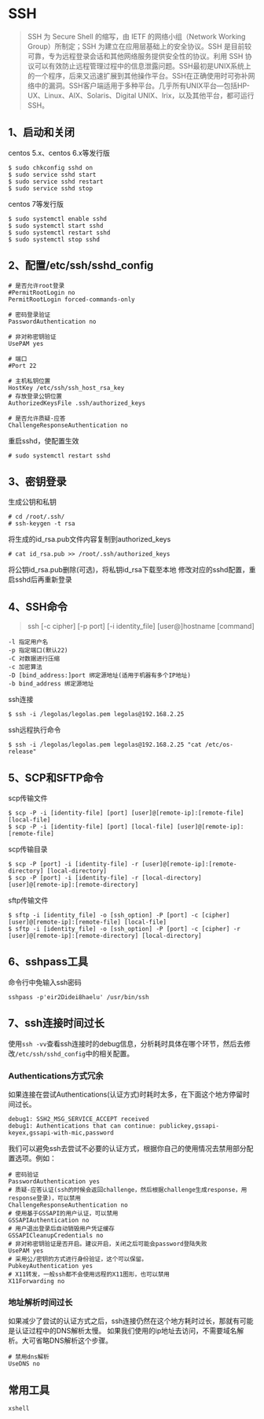 # SSH
> SSH 为 Secure Shell 的缩写，由 IETF 的网络小组（Network Working Group）所制定；SSH 为建立在应用层基础上的安全协议。SSH 是目前较可靠，专为远程登录会话和其他网络服务提供安全性的协议。利用 SSH 协议可以有效防止远程管理过程中的信息泄露问题。SSH最初是UNIX系统上的一个程序，后来又迅速扩展到其他操作平台。SSH在正确使用时可弥补网络中的漏洞。SSH客户端适用于多种平台。几乎所有UNIX平台—包括HP-UX、Linux、AIX、Solaris、Digital UNIX、Irix，以及其他平台，都可运行SSH。

## 1、启动和关闭

centos 5.x、centos 6.x等发行版
````
$ sudo chkconfig sshd on
$ sudo service sshd start
$ sudo service sshd restart
$ sudo service sshd stop
````
centos 7等发行版
````
$ sudo systemctl enable sshd
$ sudo systemctl start sshd
$ sudo systemctl restart sshd
$ sudo systemctl stop sshd
````

## 2、配置/etc/ssh/sshd_config

````
# 是否允许root登录
#PermitRootLogin no
PermitRootLogin forced-commands-only

# 密码登录验证
PasswordAuthentication no

# 非对称密钥验证
UsePAM yes

# 端口
#Port 22

# 主机私钥位置
HostKey /etc/ssh/ssh_host_rsa_key
# 存放登录公钥位置
AuthorizedKeysFile .ssh/authorized_keys

# 是否允许质疑-应答
ChallengeResponseAuthentication no
````

重启sshd，使配置生效
````
# sudo systemctl restart sshd
````

## 3、密钥登录

生成公钥和私钥
````
# cd /root/.ssh/
# ssh-keygen -t rsa
````
将生成的id_rsa.pub文件内容复制到authorized_keys
````
# cat id_rsa.pub >> /root/.ssh/authorized_keys
````
将公钥id_rsa.pub删除(可选)，将私钥id_rsa下载至本地
修改对应的sshd配置，重启sshd后再重新登录

## 4、SSH命令

 > ssh [-c cipher] [-p port] [-i identity_file] [user@]hostname [command]

````
-l 指定用户名
-p 指定端口(默认22)
-C 对数据进行压缩
-c 加密算法
-D [bind_address:]port 绑定源地址(适用于机器有多个IP地址)
-b bind_address 绑定源地址
````
ssh连接
````
$ ssh -i /legolas/legolas.pem legolas@192.168.2.25
````
ssh远程执行命令
````
$ ssh -i /legolas/legolas.pem legolas@192.168.2.25 "cat /etc/os-release"
````

## 5、SCP和SFTP命令

scp传输文件
````
$ scp -P -i [identity-file] [port] [user]@[remote-ip]:[remote-file] [local-file]
$ scp -P -i [identity-file] [port] [local-file] [user]@[remote-ip]:[remote-file]
````
scp传输目录
````
$ scp -P [port] -i [identity-file] -r [user]@[remote-ip]:[remote-directory] [local-directory]
$ scp -P [port] -i [identity-file] -r [local-directory] [user]@[remote-ip]:[remote-directory]
````
sftp传输文件
````
$ sftp -i [identity_file] -o [ssh_option] -P [port] -c [cipher] [user]@[remote-ip]:[remote-file] [local-file]
$ sftp -i [identity_file] -o [ssh_option] -P [port] -c [cipher] -r [user]@[remote-ip]:[remote-directory] [local-directory]
````

## 6、sshpass工具

命令行中免输入ssh密码
````
sshpass -p'eir2Didei8haelu' /usr/bin/ssh
````

## 7、ssh连接时间过长

使用`ssh -vv`查看ssh连接时的debug信息，分析耗时具体在哪个环节，然后去修改`/etc/ssh/sshd_config`中的相关配置。

### Authentications方式冗余

如果连接在尝试Authentications(认证方式)时耗时太多，在下面这个地方停留时间过长。

````
debug1: SSH2_MSG_SERVICE_ACCEPT received
debug1: Authentications that can continue: publickey,gssapi-keyex,gssapi-with-mic,password
````

我们可以避免ssh去尝试不必要的认证方式，根据你自己的使用情况去禁用部分配置选项。例如：

````
# 密码验证
PasswordAuthentication yes
# 质疑-应答认证(ssh的时候会返回challenge，然后根据challenge生成response，用response登录)，可以禁用
ChallengeResponseAuthentication no
# 使用基于GSSAPI的用户认证，可以禁用
GSSAPIAuthentication no
# 用户退出登录后自动销毁用户凭证缓存
GSSAPICleanupCredentials no
# 非对称密钥验证是否开启。建议开启，关闭之后可能会password登陆失败
UsePAM yes
# 采用公/密钥的方式进行身份验证，这个可以保留。
PubkeyAuthentication yes
# X11转发，一般ssh都不会使用远程的X11图形，也可以禁用
X11Forwarding no
````

### 地址解析时间过长

如果减少了尝试的认证方式之后，ssh连接仍然在这个地方耗时过长，那就有可能是认证过程中的DNS解析太慢。
如果我们使用的ip地址去访问，不需要域名解析。大可省略DNS解析这个步骤。

````
# 禁用dns解析
UseDNS no
````

## 常用工具
`xshell`
